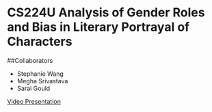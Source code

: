 # CS224U Analysis of Gender Roles and Bias in Literary Portrayal of Characters
##Collaborators
* Stephanie Wang
* Megha Srivastava
* Sarai Gould

[Video Presentation](https://youtu.be/2sBK-kuSrvM)
